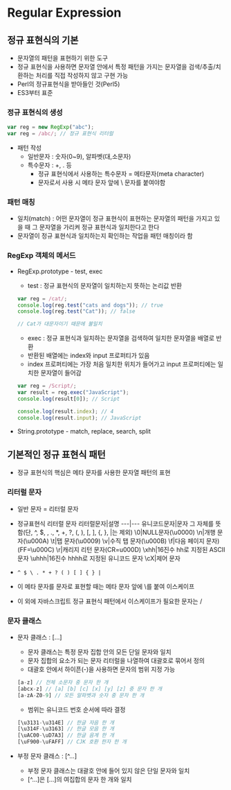 # Regular Expression

## 정규 표현식의 기본
- 문자열의 패턴을 표현하기 위한 도구
- 정규 표현식을 사용하면 문자열 안에서 특정 패턴을 가지는 문자열을 검색/추출/치환하는 처리를 직접 작성하지 않고 구현 가능
- Perl의 정규표현식을 받아들인 것(Perl5)
- ES3부터 표준

### 정규 표현식의 생성
```js
var reg = new RegExp("abc");
var reg = /abc/; // 정규 표현식 리터럴
```
- 패턴 작성 
    - 일반문자 : 숫자(0~9), 알파벳(대,소문자) 
    - 특수문자 : +, . 등
        - 정규 표현식에서 사용하는 특수문자 = 메타문자(meta character)
        - 문자로서 사용 시 메타 문자 앞에 \ 문자를 붙여야함

### 패턴 매칭
- 일치(match) : 어떤 문자열이 정규 표현식이 표현하는 문자열의 패턴을 가지고 있을 때 그 문자열을 가리켜 정규 표현식과 일치한다고 한다
- 문자열이 정규 표현식과 일치하는지 확인하는 작업을 패턴 매칭이라 함

### RegExp 객체의 메서드
- RegExp.prototype - test, exec
    - test : 정규 표현식의 문자열이 일치하는지 뜻하는 논리값 반환
    ```js
    var reg = /cat/;
    console.log(reg.test("cats and dogs")); // true
    console.log(reg.test("Cat")); // false

    // Cat가 대문자이기 때문에 불일치
    ```
    - exec : 정규 표현식과 일치하는 문자열을 검색하여 일치한 문자열을 배열로 반환
    - 반환된 배열에는 index와 input 프로퍼티가 있음
    - index 프로퍼티에는 가장 처음 일치한 위치가 들어가고 input 프로퍼티에는 일치한 문자열이 들어감
    ```js
    var reg = /Script/;
    var result = reg.exec("JavaScript");
    console.log(result[0]); // Script

    console.log(result.index); // 4
    console.log(result.input); // JavaScript
    ```

- String.prototype - match, replace, search, split

## 기본적인 정규 표현식 패턴 
- 정규 표현식의 핵심은 메타 문자를 사용한 문자열 패턴의 표현

### 리터럴 문자
- 일반 문자 = 리터럴 문자
- 정규표현식 리터럴 문자
리터럴문자|설명
---|---
유니코드문자|문자 그 자체를 뜻함(단, ^, $, \, ., *, +, ?, (, ), [, ], {, }, |는 제외)
\0|NULL문자(\u0000)
\n|개행 문자(\u000A)
\t|탭 문자(\u0009)
\v|수직 탭 문자(\u000B)
\f|다음 페이지 문자)(FF=\u000C)
\r|캐리지 리턴 문자(CR=u000D)
\xhh|16진수 hh로 지정된 ASCII 문자
\uhhh|16진수 hhhh로 지정된 유니코드 문자
\cX|제어 문자

- `^ $ \ . * + ? ( ) [ ] { } |`
- 이 메타 문자를 문자로 표현할 때는 메타 문자 앞에 \를 붙여 이스케이프
- 이 외에 자바스크립트 정규 표현식 패턴에서 이스케이프가 필요한 문자는 /

### 문자 클래스
- 문자 클래스 : [...]
    - 문자 클래스는 특정 문자 집합 안의 모든 단일 문자와 일치
    - 문자 집합의 요소가 되는 문자 리터럴을 나열하여 대괄호로 묶어서 정의
    - 대괄호 안에서 하이픈(-)을 사용하면 문자의 범위 지정 가능
    ```js
    [a-z] // 전체 소문자 중 문자 한 개
    [abcx-z] // [a] [b] [c] [x] [y] [z] 중 문자 한 개
    [a-zA-Z0-9] // 모든 알파벳과 숫자 중 문자 한 개
    ```
    - 범위는 유니코드 번호 순서에 따라 결정
    ```js
    [\u3131-\u314E] // 한글 자음 한 개
    [\u314F-\u3163] // 한글 모음 한 개
    [\uAC00-\uD7A3] // 한글 음계 한 개
    [\uF900-\uFAFF] // CJK 호환 한자 한 개
    ```

- 부정 문자 클래스 : [^...]
    - 부정 문자 클래스는 대괄호 안에 들어 있지 않은 단일 문자와 일치
    - [^...]은 [...]의 여집합의 문자 한 개와 일치
    